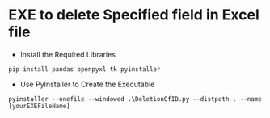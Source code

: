 # EXE to delete Specified field in Excel file

* Install the Required Libraries
```
pip install pandas openpyxl tk pyinstaller
```


* Use PyInstaller to Create the Executable
```
pyinstaller --onefile --windowed .\DeletionOfID.py --distpath . --name [yourEXEFileName]
```